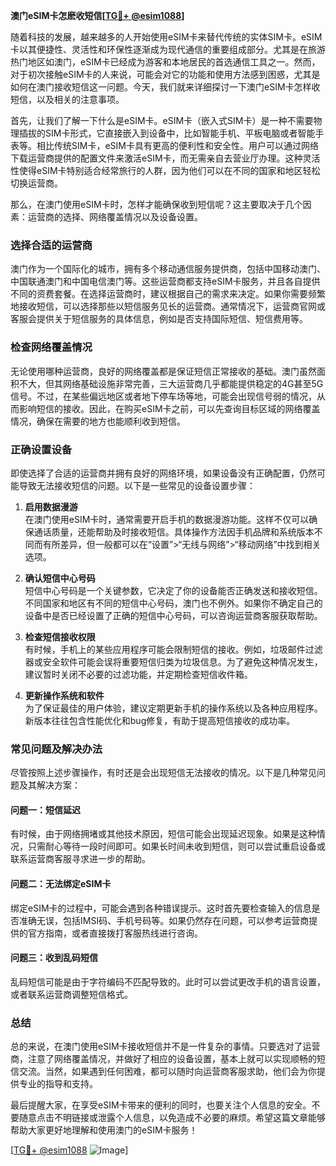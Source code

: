 **澳门eSIM卡怎麽收短信[[TG💪+ @esim1088](https://t.me/s/esim1088)]**

随着科技的发展，越来越多的人开始使用eSIM卡来替代传统的实体SIM卡。eSIM卡以其便捷性、灵活性和环保性逐渐成为现代通信的重要组成部分。尤其是在旅游热门地区如澳门，eSIM卡已经成为游客和本地居民的首选通信工具之一。然而，对于初次接触eSIM卡的人来说，可能会对它的功能和使用方法感到困惑，尤其是如何在澳门接收短信这一问题。今天，我们就来详细探讨一下澳门eSIM卡怎样收短信，以及相关的注意事项。

首先，让我们了解一下什么是eSIM卡。eSIM卡（嵌入式SIM卡）是一种不需要物理插拔的SIM卡形式，它直接嵌入到设备中，比如智能手机、平板电脑或者智能手表等。相比传统SIM卡，eSIM卡具有更高的便利性和安全性。用户可以通过网络下载运营商提供的配置文件来激活eSIM卡，而无需亲自去营业厅办理。这种灵活性使得eSIM卡特别适合经常旅行的人群，因为他们可以在不同的国家和地区轻松切换运营商。

那么，在澳门使用eSIM卡时，怎样才能确保收到短信呢？这主要取决于几个因素：运营商的选择、网络覆盖情况以及设备设置。

### **选择合适的运营商**

澳门作为一个国际化的城市，拥有多个移动通信服务提供商，包括中国移动澳门、中国联通澳门和中国电信澳门等。这些运营商都支持eSIM卡服务，并且各自提供不同的资费套餐。在选择运营商时，建议根据自己的需求来决定。如果你需要频繁地接收短信，可以选择那些以短信服务见长的运营商。通常情况下，运营商官网或客服会提供关于短信服务的具体信息，例如是否支持国际短信、短信费用等。

### **检查网络覆盖情况**

无论使用哪种运营商，良好的网络覆盖都是保证短信正常接收的基础。澳门虽然面积不大，但其网络基础设施非常完善，三大运营商几乎都能提供稳定的4G甚至5G信号。不过，在某些偏远地区或者地下停车场等地，可能会出现信号弱的情况，从而影响短信的接收。因此，在购买eSIM卡之前，可以先查询目标区域的网络覆盖情况，确保在需要的地方也能顺利收到短信。

### **正确设置设备**

即使选择了合适的运营商并拥有良好的网络环境，如果设备没有正确配置，仍然可能导致无法接收短信的问题。以下是一些常见的设备设置步骤：

1. **启用数据漫游**  
   在澳门使用eSIM卡时，通常需要开启手机的数据漫游功能。这样不仅可以确保通话质量，还能帮助及时接收短信。具体操作方法因手机品牌和系统版本不同而有所差异，但一般都可以在“设置”>“无线与网络”>“移动网络”中找到相关选项。

2. **确认短信中心号码**  
   短信中心号码是一个关键参数，它决定了你的设备能否正确发送和接收短信。不同国家和地区有不同的短信中心号码，澳门也不例外。如果你不确定自己的设备中是否已经设置了正确的短信中心号码，可以咨询运营商客服获取帮助。

3. **检查短信接收权限**  
   有时候，手机上的某些应用程序可能会限制短信的接收。例如，垃圾邮件过滤器或安全软件可能会误将重要短信归类为垃圾信息。为了避免这种情况发生，建议暂时关闭不必要的过滤功能，并定期检查短信收件箱。

4. **更新操作系统和软件**  
   为了保证最佳的用户体验，建议定期更新手机的操作系统以及各种应用程序。新版本往往包含性能优化和bug修复，有助于提高短信接收的成功率。

### **常见问题及解决办法**

尽管按照上述步骤操作，有时还是会出现短信无法接收的情况。以下是几种常见问题及其解决方案：

#### **问题一：短信延迟**
有时候，由于网络拥堵或其他技术原因，短信可能会出现延迟现象。如果是这种情况，只需耐心等待一段时间即可。如果长时间未收到短信，则可以尝试重启设备或联系运营商客服寻求进一步的帮助。

#### **问题二：无法绑定eSIM卡**
绑定eSIM卡的过程中，可能会遇到各种错误提示。这时首先要检查输入的信息是否准确无误，包括IMSI码、手机号码等。如果仍然存在问题，可以参考运营商提供的官方指南，或者直接拨打客服热线进行咨询。

#### **问题三：收到乱码短信**
乱码短信可能是由于字符编码不匹配导致的。此时可以尝试更改手机的语言设置，或者联系运营商调整短信格式。

### **总结**

总的来说，在澳门使用eSIM卡接收短信并不是一件复杂的事情。只要选对了运营商，注意了网络覆盖情况，并做好了相应的设备设置，基本上就可以实现顺畅的短信交流。当然，如果遇到任何困难，都可以随时向运营商客服求助，他们会为你提供专业的指导和支持。

最后提醒大家，在享受eSIM卡带来的便利的同时，也要关注个人信息的安全。不要随意点击不明链接或泄露个人信息，以免造成不必要的麻烦。希望这篇文章能够帮助大家更好地理解和使用澳门的eSIM卡服务！

[[TG💪+ @esim1088](https://t.me/s/esim1088) ![Image](https://i.postimg.cc/4NQfJmqS/Snipaste-2025-05-13-00-14-12.png)]